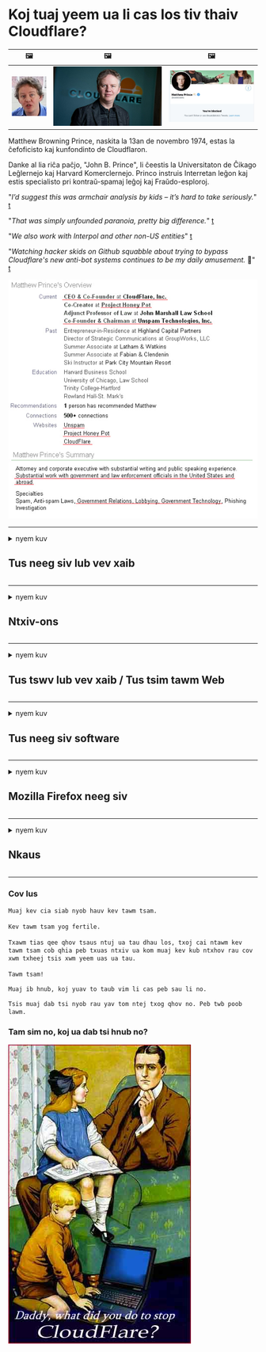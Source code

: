 # Koj tuaj yeem ua li cas los tiv thaiv Cloudflare?

| 🖼 | 🖼 | 🖼 |
| --- | --- | --- |
| ![](../image/matthew_prince_teen.jpg) | ![](../image/matthew_prince.jpg) | ![](../image/blockedbymatthewprince.jpg) |


Matthew Browning Prince, naskita la 13an de novembro 1974, estas la ĉefoficisto kaj kunfondinto de Cloudflaron.

Danke al lia riĉa paĉjo, "John B. Prince", li ĉeestis la Universitaton de Ĉikago Leĝlernejo kaj Harvard Komerclernejo.
Princo instruis Interretan leĝon kaj estis specialisto pri kontraŭ-spamaj leĝoj kaj Fraŭdo-esploroj.


"*I’d suggest this was armchair analysis by kids – it’s hard to take seriously.*" [t](https://www.theguardian.com/technology/2015/nov/19/cloudflare-accused-by-anonymous-helping-isis)

"*That was simply unfounded paranoia, pretty big difference.*"  [t](https://twitter.com/xxdesmus/status/992757936123359233)

"*We also work with Interpol and other non-US entities*" [t](https://twitter.com/eastdakota/status/1203028504184360960)

"*Watching hacker skids on Github squabble about trying to bypass Cloudflare's new anti-bot systems continues to be my daily amusement.* 🍿" [t](https://twitter.com/eastdakota/status/1273277839102656515)


![](../image/whoismp.jpg)

---


<details>
<summary>nyem kuv

## Tus neeg siv lub vev xaib
</summary>


- Yog tias lub vev xaib uas koj nyiam siv Cloudflare, qhia lawv kom tsis txhob siv Cloudflare.
  - Whining ntawm social media xws li Facebook, Reddit, Twitter lossis Mastodon ua rau tsis muaj qhov txawv. [Kev nqis tes yog nrov dua li hashtags.](https://twitter.com/phyzonloop/status/1274132092490862594)
  - Sim hu rau tus tswv lub vev xaib yog tias koj xav ua koj tus kheej muaj txiaj ntsig.

[Cloudflare hais tias](https://github.com/Eloston/ungoogled-chromium/issues/783):
```
Peb pom zoo kom koj ncav cuag cov thawj coj rau cov kev pabcuam tshwj xeeb lossis cov chaw uas koj khiav tawm hauv cov teebmeem thiab qhia koj qhov kev paub dhau los.
```

[Yog tias koj tsis thov nws, tus tswv lub vev xaib tsis paub qhov teeb meem no.](../PEOPLE.md)

![](../image/liberapay.jpg)

[Piv txwv zoo](https://counterpartytalk.org/t/turn-off-cloudflare-on-counterparty-co-plz/164/5).<br>
Koj tau tuaj me me xwb? [Tsa koj lub suab tam sim no.](https://github.com/maraoz/maraoz.github.io/issues/1) Piv txwv hauv qab no.

```
Koj tsuas yog pab rau kev tswj hwm kev lag luam thiab kev soj ntsuam huab hwm coj.
http://crimeflare.eu.org
```

```
Koj lub vev xaib yog nyob rau hauv kev ceev ntiag tug-tsim txom ntiag tug walled-vaj ntawm CloudFlare.
http://crimeflare.eu.org
```

- Siv qee lub sijhawm los nyeem lub vev xaib txoj cai ntiag tug.
  - yog tias lub vev xaib tom qab Cloudflare lossis lub vev xaib tau siv cov kev pabcuam txuas nrog Cloudflare.

Nws yuav tsum piav qhia qhov "Cloudflare" yog dab tsi, thiab thov kev tso cai los qhia koj cov ntaub ntawv nrog Cloudflare. Ua tsis tiav yuav ua rau kev ua txhaum kev ntseeg siab thiab lub vas sab hauv nqe lus nug yuav tsum raug zam.

[Qhov piv txwv txog txoj cai siv tau ntiag tug nyob ntawm no](https://archive.is/bDlTz) ("Subprocessors" > "Entity Name")

```
Kuv tau nyeem koj txoj cai ntiag tug thiab kuv nrhiav tsis tau lo lus Cloudflare.
Kuv tsis kam qhia cov ntaub ntawv nrog koj yog tias koj tseem pub kuv cov ntaub ntawv rau Cloudflare.
http://crimeflare.eu.org
```

Qhov no yog ib qho piv txwv ntawm cov cai ntiag tug uas tsis muaj lo lus Cloudflare.
[Liberland Jobs](https://archive.is/daKIr) [privacy policy](https://docsend.com/view/feiwyte):

![](../image/cfwontobey.jpg)

Cloudflare lawv muaj lawv txoj cai ntiag tug.
[Cloudflare hlub doxxing neeg.](https://www.reddit.com/r/GamerGhazi/comments/2s64fe/be_wary_reporting_to_cloudflare/)

Nov yog ua piv txwv zoo rau cov vev xaib daim ntawv sau npe.
AFAIK, xoom lub vev xaib ua qhov no. Koj puas yuav ntseeg lawv?

```
Los ntawm txhaj "Sau npe rau XYZ", koj pom zoo rau peb cov nqe lus ntawm kev pabcuam thiab kev lees paub tus kheej.
Koj kuj pom zoo qhia koj cov ntaub ntawv nrog Cloudflare thiab kuj pom zoo rau cloudflare cov lus qhia txog kev ceev ntiag tug.
Yog Cloudflare paim koj cov ntaub ntawv lossis yuav tsis cia koj txuas rau peb cov servers, nws tsis yog peb qhov txhaum. [*]

[ Sau npe ] [ Kuv tsis pom zoo ]
```
[*] [PEOPLE.md](../PEOPLE.md)


- Sim tsis txhob siv lawv cov kev pabcuam. Nco ntsoov koj tau raug saib los ntawm Cloudflare.
  - ["I'm in your TLS, sniffin' your passworz"](../image/iminurtls.jpg)

- Tshawb nrhiav rau lwm lub vas sab. Muaj lwm txoj hauv kev thiab muaj cib fim rau hauv internet!

- Hais koj cov phooj ywg siv Tor txhua hnub.
  - Kev tsis qhia npe yuav tsum yog tus qauv ntawm qhib internet!
  - [Nco ntsoov tias lub phiaj xwm Tor tsis nyiam qhov haujlwm no.](../HISTORY.md)

</details>

------

<details>
<summary>nyem kuv

## Ntxiv-ons
</summary>

- Yog tias koj lub browser yog Firefox, Tor Browser, lossis Ungoogled Chromium siv ib qho ntawm cov add-ons hauv qab no.
  - Yog tias koj xav ntxiv qhov tshiab ntxiv-rau nug txog nws ua ntej.


| Npe | Tus tsim tawm | Txhawb nqa | Thaiv tuaj yeem | Qhia tuaj yeem siv tau | Chrome |
| -------- | -------- | -------- | -------- | -------- | -------- |
| [Bloku Cloudflaron MITM-Atakon](../subfiles/addon/bcma.md) | #Addon | [ ? ](http://crimeflare.eu.org/) | **Yog lawm**     | **Yog lawm**     |  **Yog lawm** |
| [Ĉu ligoj estas vundeblaj al MITM-atako?](../subfiles/addon/ismm.md) | #Addon | [ ? ](http://crimeflare.eu.org/) | Tsis yog     | **Yog lawm**     |  **Yog lawm** |
| [Ĉu ĉi tiuj ligoj blokos Tor-uzanton?](../subfiles/addon/isat.md) | #Addon | [ ? ](http://crimeflare.eu.org/) | Tsis yog     | **Yog lawm**     |  **Yog lawm** |
| [Block Cloudflare MITM Attack](https://trac.torproject.org/projects/tor/attachment/ticket/24351/block_cloudflare_mitm_attack-1.0.14.1-an%2Bfx.xpi)<br>[**DELETED BY TOR PROJECT**](../HISTORY.md) | nullius | [ ? ](../tool/block_cloudflare_mitm_fx), [Link](http://crimeflare.eu.org/) | **Yog lawm**     | **Yog lawm**     |  Tsis yog |
| [TPRB](http://sw.nnpaefp7pkadbxxkhz2agtbv2a4g5sgo2fbmv3i7czaua354334uqqad.onion/) | Sw | [ ? ](http://sw.nnpaefp7pkadbxxkhz2agtbv2a4g5sgo2fbmv3i7czaua354334uqqad.onion/) | **Yog lawm**     | **Yog lawm**     |  Tsis yog |
| [Detect Cloudflare](https://addons.mozilla.org/en-US/firefox/addon/detect-cloudflare/) | Frank Otto | [ ? ](https://github.com/traktofon/cf-detect) | Tsis yog     | **Yog lawm**     |  Tsis yog |
| [True Sight](https://addons.mozilla.org/en-US/firefox/addon/detect-cloudflare-plus/) | claustromaniac | [ ? ](https://github.com/claustromaniac/detect-cloudflare-plus) | Tsis yog     | **Yog lawm**     |  Tsis yog |
| [Which Cloudflare datacenter am I visiting?](https://addons.mozilla.org/en-US/firefox/addon/cf-pop/) | 依云 | [ ? ](https://github.com/lilydjwg/cf-pop) | Tsis yog     | **Yog lawm**     |  Tsis yog |


- "Decentraleyes" tuaj yeem nres kev txuas rau "CDNJS (Cloudflare)".
  - Nws tiv thaiv ntau ntawm cov kev thov los ntawm ncav tes tes hauj lwm, thiab ua haujlwm hauv cov ntaub ntawv hauv zos kom cov vev xaib tsis txhob tawg.
  - Tus tsim tawm teb: "[very concerning indeed](https://github.com/Synzvato/decentraleyes/issues/236#issuecomment-352049501)", "[widespread usage severely centralizes the web](https://github.com/Synzvato/decentraleyes/issues/251#issuecomment-366752049)"

- [Koj tseem tuaj yeem tshem lossis tsis ntseeg Cloudflare daim ntawv pov thawj los ntawm koj Daim Ntawv Pov Thawj Ua Haujlwm (CA).](https://www.ssl.com/how-to/remove-root-certificate-firefox/)

</details>

------

<details>
<summary>nyem kuv

## Tus tswv lub vev xaib / Tus tsim tawm Web
</summary>


![](../image/word_cloudflarefree.jpg)

- Tsis txhob siv Cloudflare kev daws teeb meem, Lub Sij Hawm.
  - Koj tuaj yeem ua kom zoo tshaj qhov ntawd, puas yog? [Ntawm no yog yuav ua li cas tshem tawm Cloudflare kev tso npe, phiaj xwm, thawj, lossis nyiaj txiag.](https://support.cloudflare.com/hc/en-us/articles/200167776-Removing-subscriptions-plans-domains-or-accounts)

| 🖼 | 🖼 |
| --- | --- |
| ![](../image/htmlalertcloudflare.jpg) | ![](../image/htmlalertcloudflare2.jpg) |

- Xav tau cov neeg muas zaub ntau? Koj paub Yeej Pov Vwj thiab Yaj Kub ces yog lawm. Hint yog "txoj kab saum toj".
  - [Nyob zoo, koj tau sau "Peb coj koj tus kheej yam tsis muaj txiaj ntsig" tab sis kuv tau txais "Yuam Kev 403 Forbidden Anonymous Proxy Tsis Tso Cai".](https://it.slashdot.org/story/19/02/19/0033255/stop-saying-we-take-your-privacy-and-security-seriously) Vim li cas koj thaiv Tor lossis VPN? Thiab yog vim li cas koj thaiv cov hlab ib ntus email?

![](../image/anonexist.jpg)

- Siv Cloudflare yuav ua rau kom muaj kev ntsaws. Cov qhua tuaj yeem tsis nkag mus rau koj lub vev xaib yog tias koj lub server poob qis lossis Cloudflare tau poob.
  - [Koj puas xav tias Cloudflare yeej tsis nqis dua?](https://www.ibtimes.com/cloudflare-down-not-working-sites-producing-504-gateway-timeout-errors-2618008) [Another](https://twitter.com/Jedduff/status/1097875615997399040) [sample](https://twitter.com/search?f=tweets&vertical=default&q=Cloudflare%20is%20having%20problems). [Need more](../PEOPLE.md)?

![](../image/cloudflareinternalerror.jpg)

- Siv Cloudflare los saib xyuas koj "API pabcuam", "software hloov tshiab server" lossis "RSS pub" yuav ua kev puas tsuaj rau koj cov neeg siv khoom. Ib tus neeg siv khoom hu koj thiab hais tias "Kuv tsis tuaj yeem siv koj tus lej API ntxiv lawm", thiab koj tsis paub dab tsi yog mus. Cloudflare tuaj yeem ntsiag to thaiv koj cov neeg siv khoom. Koj puas xav tias nws tsis ua li cas?
  - Muaj ntau tus neeg nyeem ntawv RSS thiab nyeem ntawv RSS nyeem online. Vim li cas koj thiaj li tshaj tawm RSS pub yog tias koj tsis pub neeg tuaj yeem sau npe?

![](../image/rssfeedovercf.jpg)

- Koj puas xav tau daim ntawv pov thawj HTTPS? Siv "Let's Encrypt" lossis cia li yuav nws los ntawm CA lub tuam txhab.

- Koj puas xav tau DNS server? Tsis tuaj yeem teeb tsa koj lub server? Yuav ua li cas txog lawv: [Hurricane Electric Free DNS](https://dns.he.net/), [Dyn.com](https://dyn.com/dns/), [1984 Hosting](https://www.1984hosting.com/), [Afraid.Org (Cov tswj hwm muab koj tus lej rho tawm yog tias koj siv TOR)](https://freedns.afraid.org/)
  - [Alternativoj al DNS](../subfiles/alternative/domaindns.md)

- Nrhiav kev pabcuam hosting? Pub dawb xwb? Yuav ua li cas txog lawv: [Onion Service](http://vww6ybal4bd7szmgncyruucpgfkqahzddi37ktceo3ah7ngmcopnpyyd.onion/en/security/network-security/tor/onionservices-best-practices), [Free Web Hosting Area](https://freewha.com/), [Autistici/Inventati Web Site Hosting](https://www.autinv5q6en4gpf4.onion/services/website), [Github Pages](https://pages.github.com/), [Surge](https://surge.sh/)
  - [Hloov rau Cloudflare](../subfiles/alternative/cloudflare.md)

- Koj tab tom siv "cloudflare-ipfs.com"? [Koj puas paub Cloudflare IPFS tsis zoo?](../PEOPLE.md)

- Nruab Nruab Web Application Firewall xws li OWASP thiab Fail2Ban ntawm koj lub server thiab teeb tsa nws kom raug.
  - Thaiv Tor tsis yog ib qho kev daws teeb meem. Tsis txhob rau txim rau txhua tus rau cov neeg siv tsis zoo.

- Hloov pauv lossis thaiv "Cloudflare Warp" cov neeg siv los ntawm kev nkag mus rau koj lub vev xaib. Thiab muab cov laj thawj yog tias koj tuaj yeem ua tau.

> Daim npe IP: "[Cloudflare qhov IP tam sim no yog qhov](cloudflare_inc/)"

> A: Thaiv xwb

```
server {
...
deny 173.245.48.0/20;
deny 103.21.244.0/22;
deny 103.22.200.0/22;
deny 103.31.4.0/22;
deny 141.101.64.0/18;
deny 108.162.192.0/18;
deny 190.93.240.0/20;
deny 188.114.96.0/20;
deny 197.234.240.0/22;
deny 198.41.128.0/17;
deny 162.158.0.0/15;
deny 104.16.0.0/12;
deny 172.64.0.0/13;
deny 131.0.72.0/22;
deny 2400:cb00::/32;
deny 2606:4700::/32;
deny 2803:f800::/32;
deny 2405:b500::/32;
deny 2405:8100::/32;
deny 2a06:98c0::/29;
deny 2c0f:f248::/32;
...
}
```

> B: Xa mus rau nplooj ntawv ceeb toom

```
http {
...
geo $iscf {
default 0;
173.245.48.0/20 1;
103.21.244.0/22 1;
103.22.200.0/22 1;
103.31.4.0/22 1;
141.101.64.0/18 1;
108.162.192.0/18 1;
190.93.240.0/20 1;
188.114.96.0/20 1;
197.234.240.0/22 1;
198.41.128.0/17 1;
162.158.0.0/15 1;
104.16.0.0/12 1;
172.64.0.0/13 1;
131.0.72.0/22 1;
2400:cb00::/32 1;
2606:4700::/32 1;
2803:f800::/32 1;
2405:b500::/32 1;
2405:8100::/32 1;
2a06:98c0::/29 1;
2c0f:f248::/32 1;
}
...
}

server {
...
if ($iscf) {rewrite ^ https://example.com/cfwsorry.php;}
...
}

<?php
header('HTTP/1.1 406 Not Acceptable');
echo <<<CLOUDFLARED
Thank you for visiting ourwebsite.com!<br />
We are sorry, but we can't serve you because your connection is being intercepted by Cloudflare.<br />
Please read http://crimeflare.eu.org for more information.<br />
CLOUDFLARED;
die();
```

- Teeb tsa Tor Onion Service lossis I2P insite yog tias koj ntseeg txoj kev ywj pheej thiab zoo siab tos txais cov neeg siv tsis qhia npe.

- Nug kom tau tswv yim los ntawm lwm tus Clearnet / Tor dual lub vev xaib ua haujlwm thiab ua phooj ywg tsis paub!

</details>

------

<details>
<summary>nyem kuv

## Tus neeg siv software
</summary>


- Discord siv CloudFlare. Xaiv? Peb pom zoo [**Briar** (Android)](https://f-droid.org/en/packages/org.briarproject.briar.android/), [Ricochet (PC)](https://ricochet.im/), [Tox + Tor (Android/PC)](https://tox.chat/download.html)
  - Briar suav nrog Tor daemon yog li koj tsis tas yuav nruab Orbot.
  - Qwtch cov neeg tsim khoom, Qhib tsis pub twg paub, tau tshem qhov project stop_cloudflare los ntawm lawv cov kev pabcuam git yam tsis tau ceeb toom.

- Yog tias koj siv Debian GNU / Linux, lossis cov ntawv nyeem txhua yam, kos npe: [bug #831835](https://bugs.debian.org/cgi-bin/bugreport.cgi?bug=831835). Thiab yog tias koj tuaj yeem, pab txheeb xyuas qhov thaj, thiab pab tus kws saib xyuas kom muaj qhov txiav txim siab zoo seb nws yuav tsum lees txais.

- Nco ntsoov pom zoo muab cov browsers no.

| Npe | Tus tsim tawm | Txhawb nqa | Tswv yim |
| -------- | -------- | -------- | -------- |
| [Ungoogled-Chromium](https://ungoogled-software.github.io/ungoogled-chromium-binaries/) | Eloston | [ ? ](https://github.com/Eloston/ungoogled-chromium) | PC (Win, Mac, Linux)  _!Tor_ |
| [Bromite](https://www.bromite.org/fdroid) | Bromite | [ ? ](https://github.com/bromite/bromite/issues) | Android  _!Tor_ |
| [Tor Browser](https://www.torproject.org/download/) | Tor Project | [ ? ](https://support.torproject.org/) | PC (Win, Mac, Linux)  _Tor_|
| [Tor Browser Android](https://www.torproject.org/download/) | Tor Project | [ ? ](https://support.torproject.org/) | Android  _Tor_|
| [Onion Browser](https://itunes.apple.com/us/app/onion-browser/id519296448?mt=8) | Mike Tigas | [ ? ](https://github.com/OnionBrowser/OnionBrowser/issues) | Apple iOS  _Tor_|
| [GNU/Icecat](https://www.gnu.org/software/gnuzilla/) | GNU | [ ? ](https://www.gnu.org/software/gnuzilla/) | PC (Linux) |
| [IceCatMobile](https://f-droid.org/en/packages/org.gnu.icecat/) | GNU | [ ? ](https://lists.gnu.org/mailman/listinfo/bug-gnuzilla) | Android |
| [Iridium Browser](https://iridiumbrowser.de/about/) | Iridium | [ ? ](https://github.com/iridium-browser/iridium-browser/) | PC (Win, Mac, Linux, OpenBSD) |


Lwm lub software ntiag tug yog tsis zoo. Qhov no tsis tau txhais hais tias Tor browser yog "zoo meej".
Tsis muaj 100% kev nyab xeeb tsis 100% ntiag tug hauv is taws nem thiab thev naus laus zis.

- Tsis xav siv Tor? Koj tuaj yeem siv txhua qhov browser nrog Tor daemon.
  - [Nco ntsoov tias lub phiaj xwm Tor tsis nyiam qhov no.](https://support.torproject.org/tbb/tbb-9/) Siv Tor Browser yog tias koj muaj peev xwm ua tau li ntawd.
- [Siv Chromium nrog Tor li cas](../subfiles/chromium_tor.md)


Cia peb tham txog lwm qhov software tsis pub lwm tus paub.

- [Yog tias koj xav siv Firefox, xaiv "Firefox ESR".](https://www.mozilla.org/en-US/firefox/organizations/)
  - [Firefox - Spyware Watchdog](https://spyware.neocities.org/articles/firefox.html)
  - [Firefox tsis lees txais kev hais lus dawb, txwv tsis pub hais lus dawb](https://web.archive.org/web/20200423010026/https://reclaimthenet.org/firefox-rejects-free-speech-bans-free-speech-commenting-plugin-dissenter-from-its-extensions-gallery/)
  - ["100+ downvotes. Nws zoo li nug tuam txhab lag luam software los lo rau ... software yog cia li dhau hnub no."](https://old.reddit.com/r/firefox/comments/gutdiw/weve_got_work_to_do_the_mozilla_blog/fslbbb6/)
  - [Uh, vim li cas Firefox qhia kev txhawb nqa kuv txuas rau kuv qhov URL bar?](https://www.reddit.com/r/firefox/comments/jybx2w/uh_why_is_firefox_showing_me_sponsored_links_in/)
  - [Mozilla - Dabntxwnyoog Incarnate](https://digdeeper.neocities.org/ghost/mozilla.html)

- [Nco ntsoov, Mozilla tab tom siv Cloudflare kev pabcuam.](https://www.robtex.com/dns-lookup/www.mozilla.org) [Lawv tseem tab tom siv Cloudflare's DNS kev pabcuam ntawm lawv cov khoom.](https://www.theregister.co.uk/2018/03/21/mozilla_testing_dns_encryption/)

- [Mozilla lees yuav daim pib no.](https://bugzilla.mozilla.org/show_bug.cgi?id=1426618)

- [Firefox tsom xam tias yog qhov kev tso dag.](https://github.com/mozilla-mobile/focus-android/issues/1743) [Lawv tau cog lus tias nws yuav xaim lub telemetry tab sis lawv hloov nws.](https://github.com/mozilla-mobile/focus-android/issues/4210)

- [PaleMoon / Basilisk tus tsim tawm hlub Cloudflare.](https://github.com/mozilla-mobile/focus-android/issues/1743#issuecomment-345993097)
  - [Pale Moon's Archive Server hacked thiab kis malware rau 18 Lub Hlis](https://www.reddit.com/r/privacytoolsIO/comments/cc808y/pale_moons_archive_server_hacked_and_spread/)
  - Nws tseem ntxub Tor siv - "[Cia nws tawm tsam Tor. Kuv xav tias feem ntau cov chaw yuav tsum ua siab phem rau Tor xaiv qhov kev tsim txom siab tshaj plaws.](https://github.com/yacy/yacy_search_server/issues/314#issuecomment-565932097)"

- [Waterfox muaj teeb meem "xov tooj hauv tsev" heev](https://spyware.neocities.org/articles/waterfox.html)

- [Google Chrome yog spyware.](https://www.gnu.org/proprietary/malware-google.en.html)
  - [Google xa koj cov haujlwm.](https://spyware.neocities.org/articles/chrome.html)

- [SRWare Hlau ua ntau cov xov tooj hauv tsev txuas.](https://spyware.neocities.org/articles/iron.html) Nws kuj txuas rau google domains.

- [Siab tawv Browser whitelist Facebook / Twitter trackers.](https://www.bleepingcomputer.com/news/security/facebook-twitter-trackers-whitelisted-by-brave-browser/)
  - [Nov yog teeb meem ntau.](https://spyware.neocities.org/articles/brave.html)
  - [binance koom siab ID](https://twitter.com/cryptonator1337/status/1269594587716374528)

- [Microsoft Edge cia Facebook khiav Flash code hauv qab cov neeg siv lub nraub qaum.](https://www.zdnet.com/article/microsoft-edge-lets-facebook-run-flash-code-behind-users-backs/)

- [Vivaldi tsis hwm koj tus kheej.](https://spyware.neocities.org/articles/vivaldi.html)

- [Opera spyware qib: Tsis tshua muaj neeg siab](https://spyware.neocities.org/articles/opera.html)

- Apple iOS: [Koj yuav tsum tsis txhob siv cov iOS txhua, feem ntau vim tias nws yog malware.](https://www.gnu.org/proprietary/malware-apple.html)

Yog li peb pom zoo kom cov lus saum toj no nkaus xwb. Tsis muaj dab tsi ntxiv.

</details>

------

<details>
<summary>nyem kuv

## Mozilla Firefox neeg siv
</summary>


- "Firefox Nightly" yuav xa cov lus debug-theem mus rau Mozilla servers yam tsis muaj kev xaiv tawm.
  - [Mozilla servers ua haujlwm rau Cloudflare](https://www.digwebinterface.com/?hostnames=www.mozilla.org%0D%0Amozilla.cloudflare-dns.com&type=&ns=resolver&useresolver=8.8.4.4&nameservers=)

- Nws yog qhov ua tau txwv tsis pub Firefox txuas rau Mozilla servers.
  - [Mozilla's policy-templates qhia](https://github.com/mozilla/policy-templates/blob/master/README.md)
  - Nco ntsoov cov lus qhia ua kom yuam kev no yuav tsis ua haujlwm ntxiv rau tom ntej vim tias Mozilla nyiam sau lawv tus kheej.
  - Siv firewall thiab DNS lim los thaiv lawv kom meej.

"`/distribution/policies.json`"

>     "WebsiteFilter": {
> 		"Block": [
> 		"*://*.mozilla.com/*",
> 		"*://*.mozilla.net/*",
> 		"*://*.mozilla.org/*",
> 		"*://webcompat.com/*",
> 		"*://*.firefox.com/*",
> 		"*://*.thunderbird.net/*",
> 		"*://*.cloudflare.com/*"
> 		]
>     },


- ~~Tshaj tawm cov kab ntawm mozilla tus tracker, qhia lawv kom tsis txhob siv Cloudflare.~~ Muaj ib daim ntawv tshaj tawm kab ntawm bugzilla. Coob tus neeg tau tshaj tawm lawv qhov kev txhawj xeeb, txawm li cas los xij cov kab muag tau zais los ntawm tus thawj coj hauv 2018 xyoo.

- Koj tuaj yeem cuam tshuam DoH hauv Firefox.
  - [Hloov chaw pabcuam DNS ua ntej ntawm firefox](../subfiles/change-firefox-dns.md)

![](../image/firefoxdns.jpg)

- [Yog tias koj xav siv qhov tsis yog ISP DNS, xav txog kev siv OpenNIC Tier2 DNS kev pabcuam lossis lwm tus tsis-Cloudflare DNS kev pabcuam.](https://wiki.opennic.org/start)
![](../image/opennic.jpg)
  - Thaiv Cloudflare nrog DNS. [Crimeflare DNS](../subfiles/service/publicdns.md)

- Koj tuaj yeem siv Tor ua DNS daws teeb meem. [Yog tias koj tsis yog Tor tus kws tshaj lij, nug nqe lus nug ntawm no.](https://tor.stackexchange.com/)

> **Yuav ua li cas?**
> 1. Rub tawm Tor thiab nruab nws rau koj lub khoos phis tawm.
> 2. Ntxiv cov kab no rau "torrc" cov ntaub ntawv.
> DNSPort 127.0.0.1:53
> 3. Rov Pib Tor.
> 4. Teem koj lub computer DNS server rau "127.0.0.1".

</details>

------

<details>
<summary>nyem kuv

## Nkaus
</summary>


- Qhia lwm tus nyob ib ncig ntawm koj txog kev phom sij ntawm Cloudflare.

- [Pab txhim kho cov chaw cia khoom no.](http://crimeflare.eu.org)
  - Ob daim npe, qhov sib cav tawm tsam nws thiab cov ntsiab lus.

- [Cov ntaub ntawv thiab ua rau pej xeem muaj qhov twg tsis ncaj ncees lawm nrog Cloudflare (thiab cov tuam txhab zoo sib xws), nco ntsoov hais txog lub chaw ntim khoom no thaum koj ua](http://crimeflare.eu.org) :)

- Tau ntau tus neeg siv Tor los ntawm lub neej ntawd yog li lawv tuaj yeem muaj lub vev xaib los ntawm qhov pom ntawm qhov sib txawv ntawm lub ntiaj teb.

- Pib pab pawg, hauv kev sib raug zoo xov xwm thiab meatspace, mob siab rau kom tso lub ntiaj teb los ntawm Cloudflare.

- Thaum twg tsim nyog, txuas rau cov pab pawg no rau ntawm lub chaw cia khoom no - qhov no tuaj yeem yog qhov chaw rau kev koom tes ua haujlwm ua ke ua ib pab.

- [Pib lub voos xwm kab uas tuaj yeem muab cov ntsiab lus tsis yog tuam txhab kev xaiv rau Cloudflare.](../subfiles/alternative/cloudflare.md)

- Qhia rau peb paub txog lwm txoj kev pab tau tsawg kawg yog muab ntau cov txheej txheem tiv thaiv tiv thaiv Cloudflare.

- Yog tias koj yog Cloudflare tus neeg siv khoom, teeb tsa koj tus kheej cov chaw ntiag tug, thiab tos kom lawv ua txhaum lawv.
  - [Tom qab ntawv nqa lawv nyob hauv qab tiv thaiv spam / tsis pub twg paub cov nqi.](https://twitter.com/thexpaw/status/1108424723233419264)

- Yog tias koj nyob hauv Tebchaws Meskas thiab lub vev xaib uas nug yog lub txhab nyiaj lossis tus account, sim coj cov kev cai lij choj nyob hauv Gramm ach Leach – Bliley Act, lossis Asmeskas nrog Txoj Cai Kev Rhuav Tsom thiab qhia rov qab rau peb tias koj tau txais kev deb npaum li cas Cov.

- Yog tias lub vev xaib yog tsoomfwv lub vev xaib, sim coj cov kev cai lij choj raws li txoj cai Kho 1 ntawm Tebchaws Asmeskas Cov Cai

- Yog tias koj yog pej xeem EU, tiv tauj lub vev xaib kom xa koj cov ntaub ntawv ntiag tug raws li General Cov Ntaub Ntawv Kev Tiv Thaiv. Yog tias lawv tsis kam muab koj cov ntaub ntawv rau koj, qhov ntawd yog kev ua txhaum txoj cai lij choj.

- Rau cov tuam txhab uas thov kom muaj kev pabcuam hauv lawv lub vev xaib sim qhia lawv li "kev tshaj tawm dag" rau cov neeg siv khoom tiv thaiv cov koom haum thiab BBB. Cloudflare cov vev xaib tau txais kev pab los ntawm Cloudflare servers.

- [ITU qhia hauv Teb Chaws Asmeskas hais tias Cloudflare tab tom pib loj txaus tias tsab cai lij choj tiv thaiv kev ua lag luam yuav raug txo qis rau lawv.](https://www.itu.int/en/ITU-T/Workshops-and-Seminars/20181218/Documents/Geoff_Huston_Presentation.pdf)

- Nws yog qhov tsis txaus siab tias GNU GPL version 4 tuaj yeem suav nrog cov ntaub ntawv tiv thaiv khaws cia cov cai tom qab cov kev pabcuam, uas yuav tsum tau siv rau txhua qhov GPLv4 thiab tom qab cov kev pabcuam uas tsawg kawg qhov cai tau nkag los ntawm cov khoom nruab nrab uas tsis cais cov neeg siv Tor.

- [Se vi uzas Mastodon bonvolu sekvi la konton Mitigator](../subfiles/service/altlink.md).

</details>

------

### Cov lus

```
Muaj kev cia siab nyob hauv kev tawm tsam.

Kev tawm tsam yog fertile.

Txawm tias qee qhov tsaus ntuj ua tau dhau los, txoj cai ntawm kev tawm tsam cob qhia peb txuas ntxiv ua kom muaj kev kub ntxhov rau cov xwm txheej tsis xwm yeem uas ua tau.

Tawm tsam!
```

```
Muaj ib hnub, koj yuav to taub vim li cas peb sau li no.
```

```
Tsis muaj dab tsi nyob rau yav tom ntej txog qhov no. Peb twb poob lawm.
```

### Tam sim no, koj ua dab tsi hnub no?


![](../image/stopcf.jpg)
